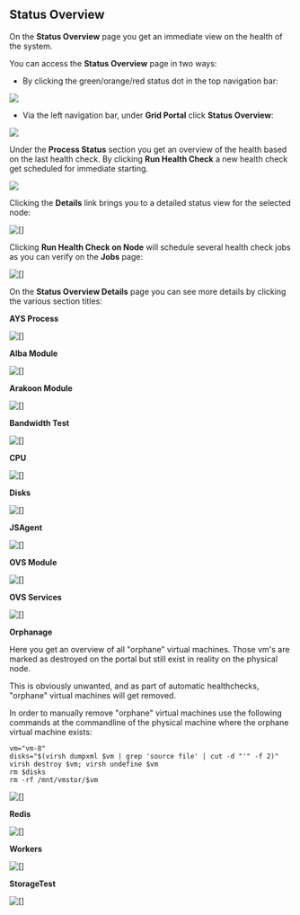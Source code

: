 ## Status Overview

On the **Status Overview** page you get an immediate view on the health of the system.

You can access the **Status Overview** page in two ways:

- By clicking the green/orange/red status dot in the top navigation bar:

![](TopNavigation.png)

- Via the left navigation bar, under **Grid Portal** click **Status Overview**:

![](LeftNavigation.png)

Under the **Process Status** section you get an overview of the health based on the last health check. By clicking **Run Health Check** a new health check get scheduled for immediate starting.

![](ProcessStatus.png)

Clicking the **Details** link brings you to a detailed status view for the selected node:

![[]](MonitoringStatusDetails.png)

Clicking **Run Health Check on Node** will schedule several health check jobs as you can verify on the **Jobs** page:

![[]](Jobs.png)

On the **Status Overview Details** page you can see more details by clicking the various section titles:

**AYS Process**

![[]](AYSProcess.png)

**Alba Module**

![[]](Alba.png)

**Arakoon Module**

![[]](Arakoon.png)

**Bandwidth Test**

![[]](Bandwith.png)

**CPU**

![[]](CPU.png)

**Disks**

![[]](Disks.png)

**JSAgent**

![[]](JSAgent.png)

**OVS Module**

![[]](OVSModule.png)

**OVS Services**

![[]](OVSServices.png)

**Orphanage**

Here you get an overview of all "orphane" virtual machines. Those vm's are marked as destroyed on the portal but still exist in reality on the physical node.

This is obviously unwanted, and as part of automatic healthchecks, "orphane" virtual machines will get removed.

In order to manually remove "orphane" virtual machines use the following commands at the commandline of the physical machine where the orphane virtual machine exists:

````shell
vm="vm-8"
disks="$(virsh dumpxml $vm | grep 'source file' | cut -d "'" -f 2)"
virsh destroy $vm; virsh undefine $vm
rm $disks
rm -rf /mnt/vmstor/$vm
````

![[]](Orphanage.png)

**Redis**

![[]](Redis.png)

**Workers**

![[]](Workers.png)

**StorageTest**

![[]](StorageTest.png)
